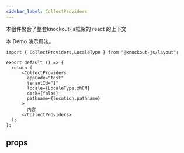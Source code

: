 ```yaml
---
sidebar_label: CollectProviders
---
```

本组件聚合了整套knockout-js框架的 react 的上下文

本 Demo 演示用法。

```tsx preview
import { CollectProviders,LocaleType } from "@knockout-js/layout";

export default () => {
  return (
      <CollectProviders
        appCode="test"
        tenantId="1"
        locale={LocaleType.zhCN}
        dark={false}
        pathname={location.pathname}
      >
        内容
      </CollectProviders>
  );
};
```

## props

<ReactDocgenProps path="../src/components/collect-providers/index.tsx"></ReactDocgenProps>
